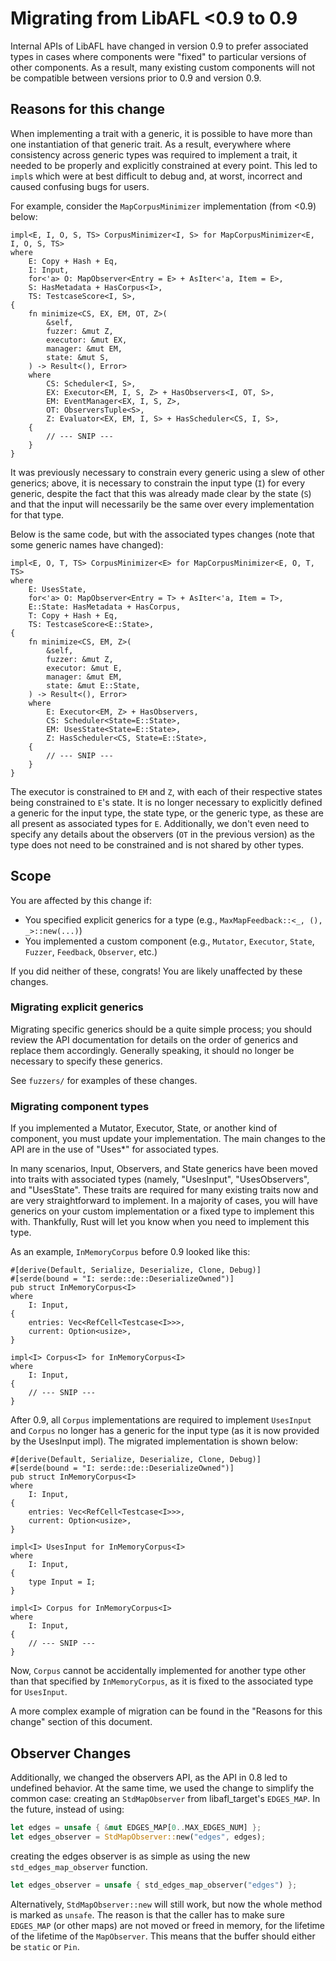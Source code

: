 # Migrating from LibAFL <0.9 to 0.9

Internal APIs of LibAFL have changed in version 0.9 to prefer associated types in cases where components were "fixed" to
particular versions of other components. As a result, many existing custom components will not be compatible between
versions prior to 0.9 and version 0.9.

## Reasons for this change

When implementing a trait with a generic, it is possible to have more than one instantiation of that generic trait. As a
result, everywhere where consistency across generic types was required to implement a trait, it needed to be properly
and explicitly constrained at every point. This led to `impl`s which were at best difficult to debug and, at worst,
incorrect and caused confusing bugs for users.

For example, consider the  `MapCorpusMinimizer` implementation (from <0.9) below:

```rust,ignore
impl<E, I, O, S, TS> CorpusMinimizer<I, S> for MapCorpusMinimizer<E, I, O, S, TS>
where
    E: Copy + Hash + Eq,
    I: Input,
    for<'a> O: MapObserver<Entry = E> + AsIter<'a, Item = E>,
    S: HasMetadata + HasCorpus<I>,
    TS: TestcaseScore<I, S>,
{
    fn minimize<CS, EX, EM, OT, Z>(
        &self,
        fuzzer: &mut Z,
        executor: &mut EX,
        manager: &mut EM,
        state: &mut S,
    ) -> Result<(), Error>
    where
        CS: Scheduler<I, S>,
        EX: Executor<EM, I, S, Z> + HasObservers<I, OT, S>,
        EM: EventManager<EX, I, S, Z>,
        OT: ObserversTuple<S>,
        Z: Evaluator<EX, EM, I, S> + HasScheduler<CS, I, S>,
    {
        // --- SNIP ---
    }
}
```

It was previously necessary to constrain every generic using a slew of other generics; above, it is necessary to
constrain the input type (`I`) for every generic, despite the fact that this was already made clear by the state (`S`)
and that the input will necessarily be the same over every implementation for that type.

Below is the same code, but with the associated types changes (note that some generic names have changed):

```rust,ignore
impl<E, O, T, TS> CorpusMinimizer<E> for MapCorpusMinimizer<E, O, T, TS>
where
    E: UsesState,
    for<'a> O: MapObserver<Entry = T> + AsIter<'a, Item = T>,
    E::State: HasMetadata + HasCorpus,
    T: Copy + Hash + Eq,
    TS: TestcaseScore<E::State>,
{
    fn minimize<CS, EM, Z>(
        &self,
        fuzzer: &mut Z,
        executor: &mut E,
        manager: &mut EM,
        state: &mut E::State,
    ) -> Result<(), Error>
    where
        E: Executor<EM, Z> + HasObservers,
        CS: Scheduler<State=E::State>,
        EM: UsesState<State=E::State>,
        Z: HasScheduler<CS, State=E::State>,
    {
        // --- SNIP ---
    }
}
```

The executor is constrained to `EM` and `Z`, with each of their respective states being constrained to `E`'s state. It
is no longer necessary to explicitly defined a generic for the input type, the state type, or the generic type, as these
are all present as associated types for `E`. Additionally, we don't even need to specify any details about the observers
(`OT` in the previous version) as the type does not need to be constrained and is not shared by other types.

## Scope

You are affected by this change if:

- You specified explicit generics for a type (e.g., `MaxMapFeedback::<_, (), _>::new(...)`)
- You implemented a custom component (e.g., `Mutator`, `Executor`, `State`, `Fuzzer`, `Feedback`, `Observer`, etc.)

If you did neither of these, congrats! You are likely unaffected by these changes.

### Migrating explicit generics

Migrating specific generics should be a quite simple process; you should review the API documentation for details on the
order of generics and replace them accordingly. Generally speaking, it should no longer be necessary to specify these
generics.

See `fuzzers/` for examples of these changes.

### Migrating component types

If you implemented a Mutator, Executor, State, or another kind of component, you must update your implementation. The
main changes to the API are in the use of "Uses*" for associated types.

In many scenarios, Input, Observers, and State generics have been moved into traits with associated types (namely,
"UsesInput", "UsesObservers", and "UsesState". These traits are required for many existing traits now and are very
straightforward to implement. In a majority of cases, you will have generics on your custom implementation or a fixed
type to implement this with. Thankfully, Rust will let you know when you need to implement this type.

As an example, `InMemoryCorpus` before 0.9 looked like this:

```rust,ignore
#[derive(Default, Serialize, Deserialize, Clone, Debug)]
#[serde(bound = "I: serde::de::DeserializeOwned")]
pub struct InMemoryCorpus<I>
where
    I: Input,
{
    entries: Vec<RefCell<Testcase<I>>>,
    current: Option<usize>,
}

impl<I> Corpus<I> for InMemoryCorpus<I>
where
    I: Input,
{
    // --- SNIP ---
}
```

After 0.9, all `Corpus` implementations are required to implement `UsesInput` and `Corpus` no longer has a generic for
the input type (as it is now provided by the UsesInput impl). The migrated implementation is shown below:

```rust,ignore
#[derive(Default, Serialize, Deserialize, Clone, Debug)]
#[serde(bound = "I: serde::de::DeserializeOwned")]
pub struct InMemoryCorpus<I>
where
    I: Input,
{
    entries: Vec<RefCell<Testcase<I>>>,
    current: Option<usize>,
}

impl<I> UsesInput for InMemoryCorpus<I>
where
    I: Input,
{
    type Input = I;
}

impl<I> Corpus for InMemoryCorpus<I>
where
    I: Input,
{
    // --- SNIP ---
}
```

Now, `Corpus` cannot be accidentally implemented for another type other than that specified by `InMemoryCorpus`, as it
is fixed to the associated type for `UsesInput`.

A more complex example of migration can be found in the "Reasons for this change" section of this document.

## Observer Changes

Additionally, we changed the observers API, as the API in 0.8 led to undefined behavior.
At the same time, we used the change to simplify the common case: creating an `StdMapObserver`
from libafl_target's `EDGES_MAP`.
In the future, instead of using:

```rust
let edges = unsafe { &mut EDGES_MAP[0..MAX_EDGES_NUM] };
let edges_observer = StdMapObserver::new("edges", edges);
```

creating the edges observer is as simple as using the new `std_edges_map_observer` function.

```rust
let edges_observer = unsafe { std_edges_map_observer("edges") };
```

Alternatively, `StdMapObserver::new` will still work, but now the whole method is marked as `unsafe`.
The reason is that the caller has to make sure `EDGES_MAP` (or other maps) are not moved or freed in memory,
for the lifetime of the lifetime of the `MapObserver`.
This means that the buffer should either be `static` or `Pin`.
